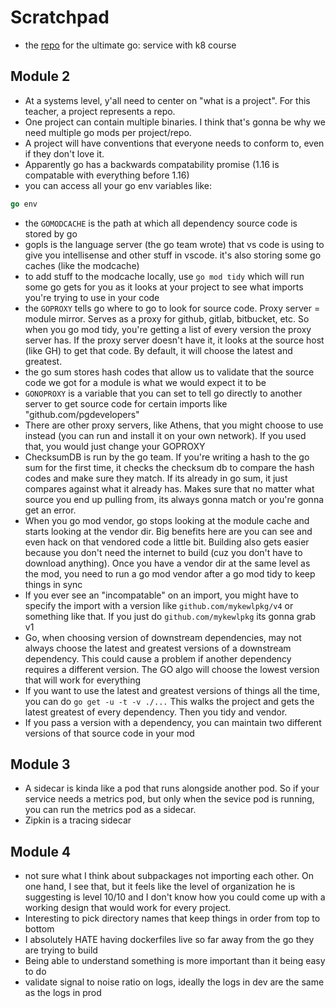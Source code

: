 # Scratchpad

- the [repo]('https://github.com/ardanlabs/service') for the ultimate go: service with k8 course

## Module 2
- At a systems level, y'all need to center on "what is a project". For this teacher, a project represents a repo.
- One project can contain multiple binaries. I think that's gonna be why we need multiple go mods per project/repo.
- A project will have conventions that everyone needs to conform to, even if they don't love it.
- Apparently go has a backwards compatability promise (1.16 is compatable with everything before 1.16)
- you can access all your go env variables like:
```go
go env
```
- the `GOMODCACHE` is the path at which all dependency source code is stored by go
- gopls is the language server (the go team wrote) that vs code is using to give you intellisense and other stuff in vscode. it's also storing some go caches (like the modcache)
- to add stuff to the modcache locally, use `go mod tidy` which will run some go gets for you as it looks at your project to see what imports you're trying to use in your code
- the `GOPROXY` tells go where to go to look for source code. Proxy server = module mirror. Serves as a proxy for github, gitlab, bitbucket, etc. So when you go mod tidy, you're getting a list of every version the proxy server has. If the proxy server doesn't have it, it looks at the source host (like GH) to get that code. By default, it will choose the latest and greatest.
- the go sum stores hash codes that allow us to validate that the source code we got for a module is what we would expect it to be
- `GONOPROXY` is a variable that you can set to tell go directly to another server to get source code for certain imports like "github.com/pgdevelopers"
- There are other proxy servers, like Athens, that you might choose to use instead (you can run and install it on your own network). If you used that, you would just change your GOPROXY
- ChecksumDB is run by the go team. If you're writing a hash to the go sum for the first time, it checks the checksum db to compare the hash codes and make sure they match. If its already in go sum, it just compares against what it already has. Makes sure that no matter what source you end up pulling from, its always gonna match or you're gonna get an error.
- When you go mod vendor, go stops looking at the module cache and starts looking at the vendor dir. Big benefits here are you can see and even hack on that vendored code a little bit. Building also gets easier because you don't need the internet to build (cuz you don't have to download anything). Once you have a vendor dir at the same level as the mod, you need to run a go mod vendor after a go mod tidy to keep things in sync
- If you ever see an "incompatable" on an import, you might have to specify the import with a version like `github.com/mykewlpkg/v4` or something like that. If you just do `github.com/mykewlpkg` its gonna grab v1
- Go, when choosing version of downstream dependencies, may not always choose the latest and greatest versions of a downstream dependency. This could cause a problem if another dependency requires a different version. The GO algo will choose the lowest version that will work for everything
- If you want to use the latest and greatest versions of things all the time, you can do `go get -u -t -v ./...` This walks the project and gets the latest greatest of every dependency. Then you tidy and vendor.
- If you pass a version with a dependency, you can maintain two different versions of that source code in your mod

## Module 3
- A sidecar is kinda like a pod that runs alongside another pod. So if your service needs a metrics pod, but only when the sevice pod is running, you can run the metrics pod as a sidecar.
- Zipkin is a tracing sidecar

## Module 4
- not sure what I think about subpackages not importing each other. On one hand, I see that, but it feels like the level of organization he is suggesting is level 10/10 and I don't know how you could come up with a working design that would work for every project.
- Interesting to pick directory names that keep things in order from top to bottom
- I absolutely HATE having dockerfiles live so far away from the go they are trying to build
- Being able to understand something is more important than it being easy to do
- validate signal to noise ratio on logs, ideally the logs in dev are the same as the logs in prod